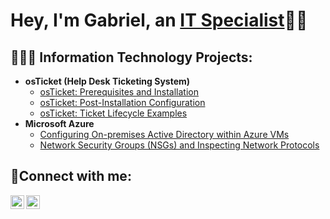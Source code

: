 <h1>Hey, I'm Gabriel, an <a href="https://www.linkedin.com/in/gabriel-vieira-vaz-516427353/">IT Specialist</a>🧠🔧</h1>

<h2>👨🏽‍💻 Information Technology Projects:</h2>

- <b>osTicket (Help Desk Ticketing System)</b>
  - [osTicket: Prerequisites and Installation](https://github.com/gabrievieira-tech/osticket-prereqs)
  - [osTicket: Post-Installation Configuration](https://github.com/gabrievieira-tech/post-install-config)
  - [osTicket: Ticket Lifecycle Examples](https://github.com/gabrievieira-tech/ticket-lifecycle)
- <b>Microsoft Azure</b>
  - [Configuring On-premises Active Directory within Azure VMs](https://github.com/gabrievieira-tech/configure-ad)
  - [Network Security Groups (NSGs) and Inspecting Network Protocols](https://github.com/gabrievieira-tech/azure-network-protocols)

<h2>👥Connect with me:</h2>


[<img align="left" alt="Josh | LinkedIn" width="22px" src="https://cdn.jsdelivr.net/npm/simple-icons@v3/icons/linkedin.svg" />][linkedin]
[<img align="left" alt="Josh | Instagram" width="22px" src="https://cdn.jsdelivr.net/npm/simple-icons@v3/icons/instagram.svg" />][instagram]


[instagram]: https://www.instagram.com/_gabriel.max
[linkedin]: https://linkedin.com/in/gabriel-vieira-vaz-516427353/
